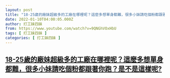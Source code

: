 ```yaml
---
layout: post
title: "18-25歲的廠妹超級多的工廠在哪裡呢？這麼多想單身都難，很多小妹請吃個粉都跟著你跑？是不是這樣呢?"
date: 2022-01-10T04:00:05.000Z
author: 打工妹四妹
from: https://www.youtube.com/watch?v=9QNGhVOxHbU
tags: [ 打工妹四妹 ]
categories: [ 打工妹四妹 ]
---
```

<!--1641787205000-->
[18-25歲的廠妹超級多的工廠在哪裡呢？這麼多想單身都難，很多小妹請吃個粉都跟著你跑？是不是這樣呢?](https://www.youtube.com/watch?v=9QNGhVOxHbU)
------

<div>

</div>
